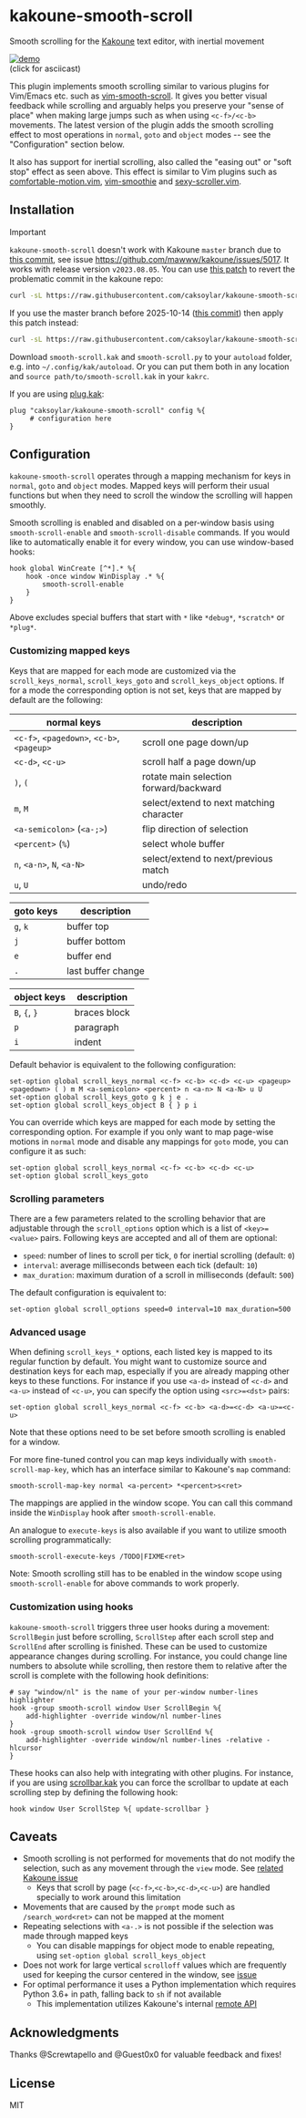 # kakoune-smooth-scroll

Smooth scrolling for the [Kakoune](https://kakoune.org) text editor, with inertial movement

[![demo](https://caksoylar.github.io/kakoune-smooth-scroll/kakoune-smooth-scroll-v2-60fps.gif)](https://asciinema.org/a/m0DhKbv9AjAABOABKadgeYnH6?autoplay=1&loop=1)
<br/>(click for asciicast)

This plugin implements smooth scrolling similar to various plugins for Vim/Emacs etc. such as [vim-smooth-scroll](https://github.com/terryma/vim-smooth-scroll).
It gives you better visual feedback while scrolling and arguably helps you preserve your "sense of place" when making large jumps such as when using `<c-f>/<c-b>` movements.
The latest version of the plugin adds the smooth scrolling effect to most operations in `normal`, `goto` and `object` modes -- see the "Configuration" section below.

It also has support for inertial scrolling, also called the "easing out" or "soft stop" effect as seen above.
This effect is similar to Vim plugins such as [comfortable-motion.vim](https://github.com/yuttie/comfortable-motion.vim), [vim-smoothie](https://github.com/psliwka/vim-smoothie/) and [sexy-scroller.vim](https://github.com/joeytwiddle/sexy_scroller.vim).

## Installation

> [!IMPORTANT]
> `kakoune-smooth-scroll` doesn't work with Kakoune `master` branch due to [this commit](https://github.com/mawww/kakoune/commit/9787756619c47beb189d7bc14623d86e88516e8c), see issue https://github.com/mawww/kakoune/issues/5017.
> It works with release version `v2023.08.05`.
> You can use [this patch](revert_9787756_master.patch) to revert the problematic commit in the kakoune repo:
> 
> ```sh
> curl -sL https://raw.githubusercontent.com/caksoylar/kakoune-smooth-scroll/master/revert_9787756_master.patch | git am
> ```
>
> If you use the master branch before 2025-10-14 ([this commit](https://github.com/mawww/kakoune/commit/367ebc09515cc7cd25efbeedd4b4fb56142e761b)) then apply this patch instead:
> 
> ```sh
> curl -sL https://raw.githubusercontent.com/caksoylar/kakoune-smooth-scroll/master/revert_9787756.patch | git am
> ```

Download `smooth-scroll.kak` and `smooth-scroll.py` to your `autoload` folder, e.g. into `~/.config/kak/autoload`.
Or you can put them both in any location and `source path/to/smooth-scroll.kak` in your `kakrc`.

If you are using [plug.kak](https://github.com/andreyorst/plug.kak):
```kak
plug "caksoylar/kakoune-smooth-scroll" config %{
     # configuration here
}
```

## Configuration

`kakoune-smooth-scroll` operates through a mapping mechanism for keys in `normal`, `goto` and `object` modes.
Mapped keys will perform their usual functions but when they need to scroll the window the scrolling will happen smoothly.

Smooth scrolling is enabled and disabled on a per-window basis using `smooth-scroll-enable` and `smooth-scroll-disable` commands.
If you would like to automatically enable it for every window, you can use window-based hooks:
```kak
hook global WinCreate [^*].* %{
    hook -once window WinDisplay .* %{
        smooth-scroll-enable
    }
}
```

Above excludes special buffers that start with `*` like `*debug*`, `*scratch*` or `*plug*`.

### Customizing mapped keys

Keys that are mapped for each mode are customized via the `scroll_keys_normal`, `scroll_keys_goto` and `scroll_keys_object` options. If for a mode the corresponding option is not set, keys that are mapped by default are the following:

| **normal** keys                           | description                              |
| ------                                    | ------                                   |
|`<c-f>`, `<pagedown>`, `<c-b>`, `<pageup>` | scroll one page down/up                  |
|`<c-d>`, `<c-u>`                           | scroll half a page down/up               |
|`)`, `(`                                   | rotate main selection forward/backward   |
|`m`, `M`                                   | select/extend to next matching character |
|`<a-semicolon>` (`<a-;>`)                  | flip direction of selection              |
|`<percent>` (`%`)                          | select whole buffer                      |
|`n`, `<a-n>`, `N`, `<a-N>`                 | select/extend to next/previous match     |
|`u`, `U`                                   | undo/redo                                |

| **goto** keys                             | description                              |
| ------                                    | ------                                   |
|`g`, `k`                                   | buffer top                               |
|`j`                                        | buffer bottom                            |
|`e`                                        | buffer end                               |
|`.`                                        | last buffer change                       |

| **object** keys                           | description                              |
| ------                                    | ------                                   |
|`B`, `{`, `}`                              | braces block                             |
|`p`                                        | paragraph                                |
|`i`                                        | indent                                   |

Default behavior is equivalent to the following configuration:
```kak
set-option global scroll_keys_normal <c-f> <c-b> <c-d> <c-u> <pageup> <pagedown> ( ) m M <a-semicolon> <percent> n <a-n> N <a-N> u U
set-option global scroll_keys_goto g k j e .
set-option global scroll_keys_object B { } p i
```

You can override which keys are mapped for each mode by setting the corresponding option.
For example if you only want to map page-wise motions in `normal` mode and disable any mappings for `goto` mode, you can configure it as such:
```kak
set-option global scroll_keys_normal <c-f> <c-b> <c-d> <c-u>
set-option global scroll_keys_goto
```

### Scrolling parameters

There are a few parameters related to the scrolling behavior that are adjustable through the `scroll_options` option which is a list of `<key>=<value>` pairs. Following keys are accepted and all of them are optional:
- `speed`: number of lines to scroll per tick, `0` for inertial scrolling (default: `0`)
- `interval`: average milliseconds between each tick (default: `10`)
- `max_duration`: maximum duration of a scroll in milliseconds (default: `500`)

The default configuration is equivalent to:
```kak
set-option global scroll_options speed=0 interval=10 max_duration=500
```

### Advanced usage

When defining `scroll_keys_*` options, each listed key is mapped to its regular function by default.
You might want to customize source and destination keys for each map, especially if you are already mapping other keys to these functions.
For instance if you use `<a-d>` instead of `<c-d>` and `<a-u>` instead of `<c-u>`, you can specify the option using `<src>=<dst>` pairs:
```kak
set-option global scroll_keys_normal <c-f> <c-b> <a-d>=<c-d> <a-u>=<c-u>
```

Note that these options need to be set before smooth scrolling is enabled for a window.

For more fine-tuned control you can map keys individually with `smooth-scroll-map-key`, which has an interface similar to Kakoune's `map` command:
```kak
smooth-scroll-map-key normal <a-percent> *<percent>s<ret>
```
The mappings are applied in the window scope. You can call this command inside the `WinDisplay` hook after `smooth-scroll-enable`.

An analogue to `execute-keys` is also available if you want to utilize smooth scrolling programmatically:
```kak
smooth-scroll-execute-keys /TODO|FIXME<ret>
```

Note: Smooth scrolling still has to be enabled in the window scope using `smooth-scroll-enable` for above commands to work properly.

### Customization using hooks

`kakoune-smooth-scroll` triggers three user hooks during a movement: `ScrollBegin` just before scrolling, `ScrollStep` after each scroll step and `ScrollEnd` after scrolling is finished. These can be used to customize appearance changes during scrolling. For instance, you could change line numbers to absolute while scrolling, then restore them to relative after the scroll is complete with the following hook definitions:
```kak
# say "window/nl" is the name of your per-window number-lines highlighter
hook -group smooth-scroll window User ScrollBegin %{
    add-highlighter -override window/nl number-lines
}
hook -group smooth-scroll window User ScrollEnd %{
    add-highlighter -override window/nl number-lines -relative -hlcursor
}
```

These hooks can also help with integrating with other plugins. For instance, if you are using [scrollbar.kak](https://github.com/sawdust-and-diamonds/scrollbar.kak) you can force the scrollbar to update at each scrolling step by defining the following hook:
```kak
hook window User ScrollStep %{ update-scrollbar }
```

## Caveats

- Smooth scrolling is not performed for movements that do not modify the selection, such as any movement through the `view` mode. See [related Kakoune issue](https://github.com/mawww/kakoune/issues/3616)
  - Keys that scroll by page (`<c-f>`,`<c-b>`,`<c-d>`,`<c-u>`) are handled specially to work around this limitation
- Movements that are caused by the `prompt` mode such as `/search_word<ret>` can not be mapped at the moment
- Repeating selections with `<a-.>` is not possible if the selection was made through mapped keys
  - You can disable mappings for object mode to enable repeating, using `set-option global scroll_keys_object`
- Does not work for large vertical `scrolloff` values which are frequently used for keeping the cursor centered in the window, see [issue](https://github.com/caksoylar/kakoune-smooth-scroll/issues/9)
- For optimal performance it uses a Python implementation which requires Python 3.6+ in path, falling back to `sh` if not available
  - This implementation utilizes Kakoune's internal [remote API](https://github.com/mawww/kakoune/blob/master/src/remote.hh)

## Acknowledgments

Thanks @Screwtapello and @Guest0x0 for valuable feedback and fixes!

## License

MIT
